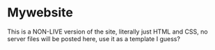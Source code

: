 # Mywebsite
This is a NON-LIVE version of the site, literally just HTML and CSS, no server files will be posted here, use it as a template I guess?

